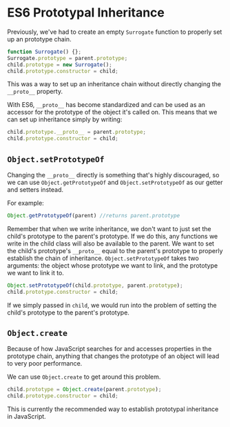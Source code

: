 # ES6 Prototypal Inheritance

Previously, we've had to create an empty `Surrogate` function to properly set
up an prototype chain.

```js
function Surrogate() {};
Surrogate.prototype = parent.prototype;
child.prototype = new Surrogate();
child.prototype.constructor = child;
```

This was a way to set up an inheritance chain without directly changing the
`__proto__` property.

With ES6, `__proto__` has become standardized and can be used as an accessor
for the prototype of the object it's called on. This means that we can set up
inheritance simply by writing:

```js
child.prototype.__proto__ = parent.prototype;
child.prototype.constructor = child;
```

## `Object.setPrototypeOf`

Changing the `__proto__` directly is something that's highly discouraged, so we
can use `Object.getPrototypeOf` and `Object.setPrototypeOf` as our getter and
setters instead.

For example:

```js
Object.getPrototypeOf(parent) //returns parent.prototype
```

Remember that when we write inheritance, we don't want to just set the child's
prototype to the parent's prototype. If we do this, any functions we write in
the child class will also be available to the parent. We want to set the
child's prototype's `__proto__` equal to the parent's prototype to properly
establish the chain of inheritance. `Object.setPrototypeOf` takes two
arguments: the object whose prototype we want to link, and the prototype we
want to link it to.

```js
Object.setPrototypeOf(child.prototype, parent.prototype);
child.prototype.constructor = child;
```

If we simply passed in `child`, we would run into the problem of setting the
child's prototype to the parent's prototype.

## `Object.create`

Because of how JavaScript searches for and accesses properties in the prototype
chain, anything that changes the prototype of an object will lead to very poor
performance.

We can use `Object.create` to get around this problem.

```js
child.prototype = Object.create(parent.prototype);
child.prototype.constructor = child;
```

This is currently the recommended way to establish prototypal inheritance in
JavaScript.